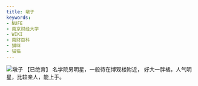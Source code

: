 ```yaml
---
title: 墩子
keywords:
- NUFE
- 南京财经大学
- WIKI
- 南财百科
- 猫咪
- 猫猫
---
```

![墩子](/mao/墩子.jpg)
【已绝育】
名学院男明星，一般待在博观楼附近，
好大一胖橘，人气明星，比较亲人，能上手。